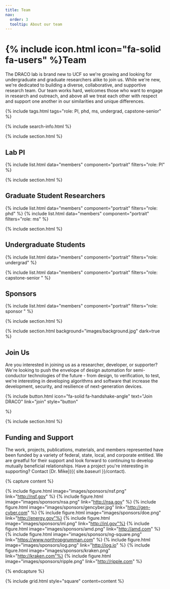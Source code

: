 ```yaml
---
title: Team
nav:
  order: 3
  tooltip: About our team
---
```


# {% include icon.html icon="fa-solid fa-users" %}Team

The DRACO lab is brand new to UCF so we're growing and looking for undergraduate and graduate researchers alike to join us. While we're new, we're dedicated to building a diverse, collaborative, and supportive research team. Our team works hard, welcomes those who want to engage in research and outreach, and above all we treat each other with respect and support one another in our similarities and unique differences.

{% include tags.html tags="role: PI, phd, ms, undergrad, capstone-senior" %}

{% include search-info.html %}

{% include section.html %}
## Lab PI

{% include list.html data="members" component="portrait" filters="role: PI" %}


{% include section.html %}
## Graduate Student Researchers

{% include list.html data="members" component="portrait" filters="role: phd" %}
{% include list.html data="members" component="portrait" filters="role: ms" %}

{% include section.html %}
## Undergraduate Students

{% include list.html data="members" component="portrait" filters="role: undergrad" %}


{% include list.html data="members" component="portrait" filters="role: capstone-senior " %}


## Sponsors

{% include list.html data="members" component="portrait" filters="role: sponsor " %}



{% include section.html %}

{% include section.html background="images/background.jpg" dark=true %}

## Join Us
Are you interested in joining us as a researcher, developer, or supporter? We're looking to push the envelope of design automation for semi-conductor technologies of the future - from design, to verification, to test, we're interesting in developing algorithms and software that increase the development, security, and resilience of next-generation devices.

{%
  include button.html
  icon="fa-solid fa-handshake-angle"
  text="Join DRACO"
  link="join"
  style="button"

%}

{% include section.html %}

## Funding and Support

The work, projects, publications, materials, and members represented have been funded by a variety of federal, state, local, and corporate entitied. We are greatful for their support and look forward to continuing to develop mutually beneficial relationships. Have a project you're interesting in supporting? Contact [Dr. Mike]({{ site.baseurl }}/contact).

{% capture content %}

{% include figure.html image="images/sponsors/nsf.png"   link="http://nsf.gov" %}
{% include figure.html image="images/sponsors/nsa.png" link="http://nsa.gov" %}
{% include figure.html image="images/sponsors/gencyber.jpg" link="http://gen-cyber.com" %} 
{% include figure.html image="images/sponsors/doe.png" link="http://energy.gov"%} 
{% include figure.html image="images/sponsors/inl.png" link="http://inl.gov"%} 
{% include figure.html image="images/sponsors/amd.png"   link="http://amd.com" %}
{% include figure.html image="images/sponsors/ng-square.png"   link="https://www.northropgrumman.com" %}
{% include figure.html image="images/sponsors/iog.png" link="http://iog.io" %} 
{% include figure.html image="images/sponsors/kraken.png" link="http://kraken.com"%} 
{% include figure.html image="images/sponsors/ripple.png" link="http://ripple.com" %} 


{% endcapture %}

{% include grid.html style="square" content=content %}
